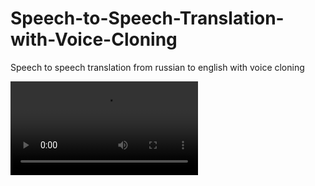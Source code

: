 # Speech-to-Speech-Translation-with-Voice-Cloning
Speech to speech translation from russian to english with voice cloning




![video](https://raw.githubusercontent.com/Allessyer/Speech-to-Speech-Translation-with-Voice-Cloning/main/examples/music_voice_separator/20sec_original.mp4)



